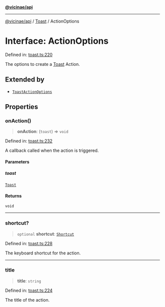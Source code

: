 [**@vicinae/api**](../../../../README.md)

***

[@vicinae/api](../../../../README.md) / [Toast](../README.md) / ActionOptions

# Interface: ActionOptions

Defined in: [toast.ts:220](https://github.com/vicinaehq/vicinae/blob/c742d5fc509336339909dd669955b863f086bf4e/api/src/api/toast.ts#L220)

The options to create a [Toast](../../../../classes/Toast.md) Action.

## Extended by

- [`ToastActionOptions`](../../../../interfaces/ToastActionOptions.md)

## Properties

### onAction()

> **onAction**: (`toast`) => `void`

Defined in: [toast.ts:232](https://github.com/vicinaehq/vicinae/blob/c742d5fc509336339909dd669955b863f086bf4e/api/src/api/toast.ts#L232)

A callback called when the action is triggered.

#### Parameters

##### toast

[`Toast`](../../../../classes/Toast.md)

#### Returns

`void`

***

### shortcut?

> `optional` **shortcut**: [`Shortcut`](../../Keyboard/type-aliases/Shortcut.md)

Defined in: [toast.ts:228](https://github.com/vicinaehq/vicinae/blob/c742d5fc509336339909dd669955b863f086bf4e/api/src/api/toast.ts#L228)

The keyboard shortcut for the action.

***

### title

> **title**: `string`

Defined in: [toast.ts:224](https://github.com/vicinaehq/vicinae/blob/c742d5fc509336339909dd669955b863f086bf4e/api/src/api/toast.ts#L224)

The title of the action.
